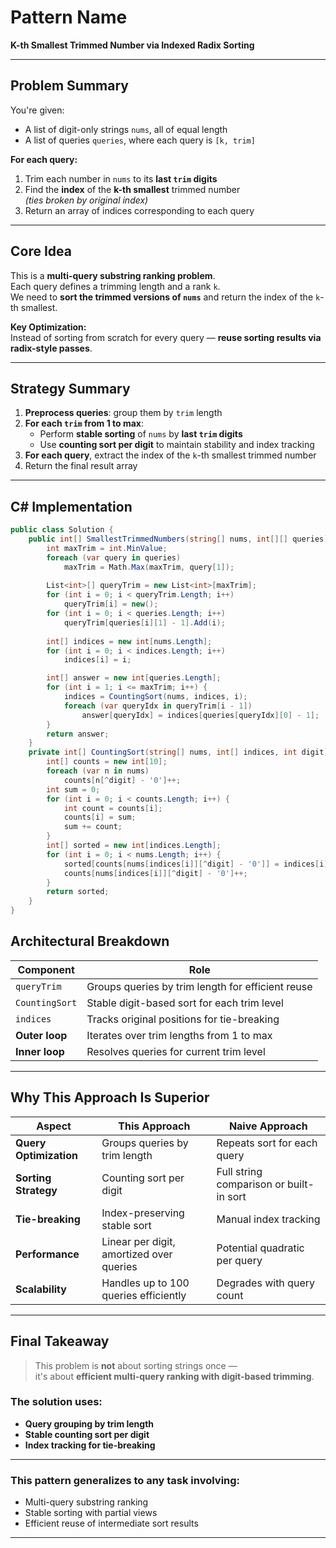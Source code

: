 # Pattern Name
**K-th Smallest Trimmed Number via Indexed Radix Sorting**

---

## Problem Summary
You're given:

- A list of digit-only strings `nums`, all of equal length
- A list of queries `queries`, where each query is `[k, trim]`

**For each query:**
1. Trim each number in `nums` to its **last `trim` digits**
2. Find the **index** of the **k-th smallest** trimmed number  
   *(ties broken by original index)*
3. Return an array of indices corresponding to each query

---

## Core Idea
This is a **multi-query substring ranking problem**.  
Each query defines a trimming length and a rank `k`.  
We need to **sort the trimmed versions of `nums`** and return the index of the `k`-th smallest.

**Key Optimization:**  
Instead of sorting from scratch for every query — **reuse sorting results via radix-style passes**.

---

## Strategy Summary
1. **Preprocess queries**: group them by `trim` length
2. **For each `trim` from 1 to max**:
   - Perform **stable sorting** of `nums` by **last `trim` digits**
   - Use **counting sort per digit** to maintain stability and index tracking
3. **For each query**, extract the index of the `k`-th smallest trimmed number
4. Return the final result array

---

## C# Implementation
```csharp
public class Solution {
    public int[] SmallestTrimmedNumbers(string[] nums, int[][] queries) {
        int maxTrim = int.MinValue;
        foreach (var query in queries)
            maxTrim = Math.Max(maxTrim, query[1]);
        
        List<int>[] queryTrim = new List<int>[maxTrim];
        for (int i = 0; i < queryTrim.Length; i++)
            queryTrim[i] = new();
        for (int i = 0; i < queries.Length; i++)
            queryTrim[queries[i][1] - 1].Add(i);
        
        int[] indices = new int[nums.Length];
        for (int i = 0; i < indices.Length; i++)
            indices[i] = i;

        int[] answer = new int[queries.Length];
        for (int i = 1; i <= maxTrim; i++) {
            indices = CountingSort(nums, indices, i);
            foreach (var queryIdx in queryTrim[i - 1])
                answer[queryIdx] = indices[queries[queryIdx][0] - 1];
        }
        return answer;
    }
    private int[] CountingSort(string[] nums, int[] indices, int digit) {
        int[] counts = new int[10];
        foreach (var n in nums)
            counts[n[^digit] - '0']++;
        int sum = 0;
        for (int i = 0; i < counts.Length; i++) {
            int count = counts[i];
            counts[i] = sum;
            sum += count;
        }
        int[] sorted = new int[indices.Length];
        for (int i = 0; i < nums.Length; i++) {
            sorted[counts[nums[indices[i]][^digit] - '0']] = indices[i];
            counts[nums[indices[i]][^digit] - '0']++;
        }
        return sorted;
    }
}
```

## Architectural Breakdown

| Component       | Role |
|----------------|------|
| `queryTrim`     | Groups queries by trim length for efficient reuse |
| `CountingSort`  | Stable digit-based sort for each trim level |
| `indices`       | Tracks original positions for tie-breaking |
| **Outer loop**  | Iterates over trim lengths from 1 to max |
| **Inner loop**  | Resolves queries for current trim level |

---

## Why This Approach Is Superior

| Aspect               | This Approach                        | Naive Approach                     |
|----------------------|--------------------------------------|------------------------------------|
| **Query Optimization** | Groups queries by trim length        | Repeats sort for each query        |
| **Sorting Strategy**   | Counting sort per digit              | Full string comparison or built-in sort |
| **Tie-breaking**       | Index-preserving stable sort         | Manual index tracking              |
| **Performance**        | Linear per digit, amortized over queries | Potential quadratic per query      |
| **Scalability**        | Handles up to 100 queries efficiently | Degrades with query count          |

---

## Final Takeaway

> This problem is **not** about sorting strings once —  
> it's about **efficient multi-query ranking with digit-based trimming**.

### The solution uses:
- **Query grouping by trim length**
- **Stable counting sort per digit**
- **Index tracking for tie-breaking**

---

### This pattern generalizes to any task involving:
- Multi-query substring ranking
- Stable sorting with partial views
- Efficient reuse of intermediate sort results

---
